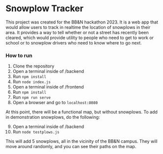# Snowplow Tracker

This project was created for the BB&N hackathon 2023. It is a web app that would allow users to track in realtime the location of snowplows in their area. It provides a way to tell whether or not a street has recently been cleared, which would provide utility to people who need to get to work or school or to snowplow drivers who need to know where to go next.

### How to run

1. Clone the repository
2. Open a terminal inside of /backend
3. Run `npm install`
4. Run `node index.js`
5. Open a terminal inside of /frontend
6. Run `npm install`
7. Run `npm run serve`
8. Open a browser and go to `localhost:8080`

At this point, there will be a functional map, but without snowplows. To add in demonstration snowplows, do the following:

9. Open a terminal inside of /backend
10. Run `node testplows.js`

This will add 5 snowplows, all in the vicinity of the BB&N campus. They will move around randomly, and you can see their paths on the map.
